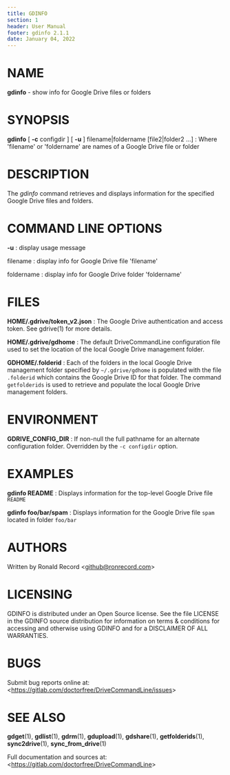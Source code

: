 ```yaml
---
title: GDINFO
section: 1
header: User Manual
footer: gdinfo 2.1.1
date: January 04, 2022
---
```

# NAME
**gdinfo** - show info for Google Drive files or folders

# SYNOPSIS
**gdinfo** [ **-c** configdir ] [ **-u** ] filename|foldername [file2|folder2 ...]
: Where 'filename' or 'foldername' are names of a Google Drive file or folder

# DESCRIPTION
The *gdinfo* command retrieves and displays information for the specified
Google Drive files and folders.

# COMMAND LINE OPTIONS
**-u**
: display usage message

filename
: display info for Google Drive file 'filename'

foldername
: display info for Google Drive folder 'foldername'

# FILES
**HOME/.gdrive/token_v2.json**
: The Google Drive authentication and access token. See gdrive(1) for more details.

**HOME/.gdrive/gdhome**
: The default DriveCommandLine configuration file used to set the location of
the local Google Drive management folder.

**GDHOME/.folderid**
: Each of the folders in the local Google Drive management folder specified by
`~/.gdrive/gdhome` is populated with the file `.folderid` which contains the
Google Drive ID for that folder. The command `getfolderids` is used to retrieve
and populate the local Google Drive management folders.

# ENVIRONMENT
**GDRIVE_CONFIG_DIR**
: If non-null the full pathname for an alternate configuration folder.
Overridden by the `-c configdir` option.

# EXAMPLES
**gdinfo README**
: Displays information for the top-level Google Drive file `README`

**gdinfo foo/bar/spam**
: Displays information for the Google Drive file `spam` located in folder `foo/bar`

# AUTHORS
Written by Ronald Record &lt;github@ronrecord.com&gt;

# LICENSING
GDINFO is distributed under an Open Source license.
See the file LICENSE in the GDINFO source distribution
for information on terms &amp; conditions for accessing and
otherwise using GDINFO and for a DISCLAIMER OF ALL WARRANTIES.

# BUGS
Submit bug reports online at: &lt;https://gitlab.com/doctorfree/DriveCommandLine/issues&gt;

# SEE ALSO
**gdget**(1), **gdlist**(1), **gdrm**(1), **gdupload**(1), **gdshare**(1), **getfolderids**(1), **sync2drive**(1), **sync_from_drive**(1)

Full documentation and sources at: &lt;https://gitlab.com/doctorfree/DriveCommandLine&gt;

